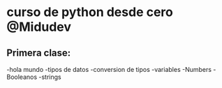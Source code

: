# curso de python desde cero @Midudev

## Primera clase:
-hola mundo
-tipos de datos
-conversion de tipos
-variables
-Numbers
-Booleanos
-strings